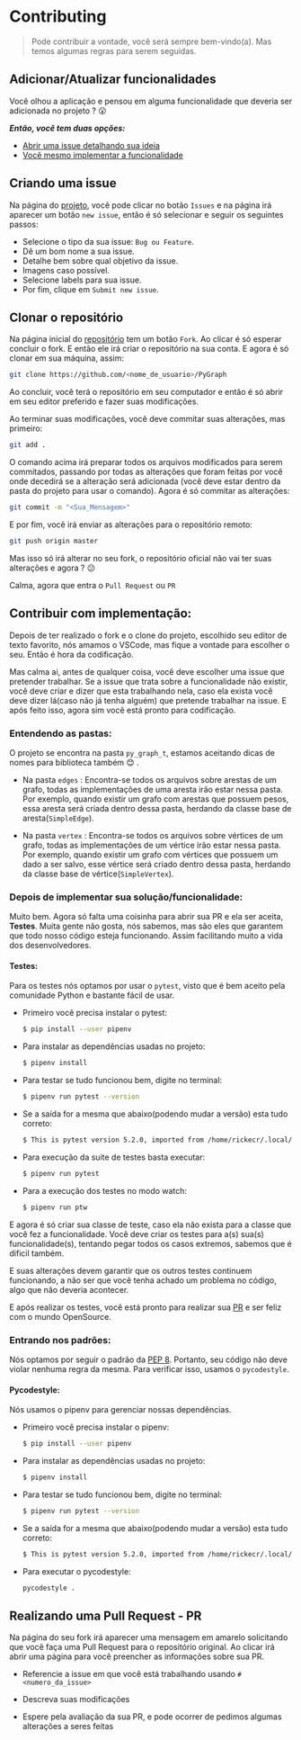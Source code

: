 # Contributing
> Pode contribuir a vontade, você será sempre bem-vindo(a). Mas temos algumas regras para serem seguidas.

## Adicionar/Atualizar funcionalidades

Você olhou a aplicação e pensou em alguma funcionalidade que deveria ser adicionada no projeto ? :open_mouth:

***Então, você tem duas opções:***

- [Abrir uma issue detalhando sua ideia](#criando-uma-issue)
- [Você mesmo implementar a funcionalidade](#contribuir-com-implementação)

## Criando uma issue

Na página do [projeto](https://github.com/Rickecr/PyGraph), você pode clicar no botão `Issues` e na página irá aparecer um botão `new issue`, então é só selecionar e seguir os seguintes passos:

- Selecione o tipo da sua issue: `Bug ou Feature`.
- Dê um bom nome a sua issue.
- Detalhe bem sobre qual objetivo da issue.
- Imagens caso possível.
- Selecione labels para sua issue.
- Por fim, clique em `Submit new issue`.

## Clonar o repositório

Na página inicial do [repositório](https://github.com/Rickecr/PyGraph) tem um botão `Fork`. Ao clicar é só esperar concluir o fork. E então ele irá criar o repositório na sua conta. E agora é só clonar em sua máquina, assim:

```sh
git clone https://github.com/<nome_de_usuario>/PyGraph
```

Ao concluir, você terá o repositório em seu computador e então é só abrir em seu editor preferido e fazer suas modificações.

Ao terminar suas modificações, você deve commitar suas alterações, mas primeiro:

```sh
git add .
```

O comando acima irá preparar todos os arquivos modificados para serem commitados, passando por todas as alterações que foram feitas por você onde decedirá se a alteração será adicionada (você deve estar dentro da pasta do projeto para usar o comando). Agora é só commitar as alterações:

```sh
git commit -m "<Sua_Mensagem>"
```

E por fim, você irá enviar as alterações para o repositório remoto:

```sh
git push origin master
```

Mas isso só irá alterar no seu fork, o repositório oficial não vai ter suas alterações e agora ? :confused:

Calma, agora que entra o `Pull Request` ou `PR`

## Contribuir com implementação:

Depois de ter realizado o fork e o clone do projeto, escolhido seu editor de texto favorito, nós amamos o VSCode, mas fique a vontade para escolher o seu. Então é hora da codificação.

Mas calma ai, antes de qualquer coisa, você deve escolher uma issue que pretender trabalhar. Se a issue que trata sobre a funcionalidade não existir, você deve criar e dizer que esta trabalhando nela, caso ela exista você deve dizer lá(caso não já tenha alguém) que pretende trabalhar na issue. E após feito isso, agora sim você está pronto para codificação.

### Entendendo as pastas:

O projeto se encontra na pasta `py_graph_t`, estamos aceitando dicas de nomes para biblioteca também :blush: .

- Na pasta `edges` : Encontra-se todos os arquivos sobre arestas de um grafo, todas as implementações de uma aresta irão estar nessa pasta. Por exemplo, quando existir um grafo com arestas que possuem pesos, essa aresta será criada dentro dessa pasta, herdando da classe base de aresta(`SimpleEdge`).

- Na pasta `vertex` : Encontra-se todos os arquivos sobre vértices de um grafo, todas as implementações de um vértice irão estar nessa pasta. Por exemplo, quando existir um grafo com vértices que possuem um dado a ser salvo, esse vértice será criado dentro dessa pasta, herdando da classe base de vértice(`SimpleVertex`).

### Depois de implementar sua solução/funcionalidade:

Muito bem. Agora só falta uma coisinha para abrir sua PR e ela ser aceita, **Testes**. Muita gente não gosta, nós sabemos, mas são eles que garantem que todo nosso código esteja funcionando. Assim facilitando muito a vida dos desenvolvedores.

#### Testes:

Para os testes nós optamos por usar o `pytest`, visto que é bem aceito pela comunidade Python e bastante fácil de usar.

- Primeiro você precisa instalar o pytest:

    ~~~bash
    $ pip install --user pipenv
    ~~~
    
- Para instalar as dependências usadas no projeto:

    ~~~bash
    $ pipenv install
    ~~~

- Para testar se tudo funcionou bem, digite no terminal:

    ~~~bash
    $ pipenv run pytest --version
    ~~~

- Se a saída for a mesma que abaixo(podendo mudar a versão) esta tudo correto:

    ~~~bash
    $ This is pytest version 5.2.0, imported from /home/rickecr/.local/lib/python3.6/site-packages/pytest.py
    ~~~

- Para execução da suite de testes basta executar:
   
    ~~~bash
    $ pipenv run pytest
    ~~~
   
- Para a execução dos testes no modo watch:

    ~~~bash
    $ pipenv run ptw
    ~~~
  

E agora é só criar sua classe de teste, caso ela não exista para a classe que você fez a funcionalidade.
Você deve criar os testes para a(s) sua(s) funcionalidade(s), tentando pegar todos os casos extremos, sabemos que é dificil também.

E suas alterações devem garantir que os outros testes continuem funcionando, a não ser que você tenha achado um problema no
código, algo que não deveria acontecer.

E após realizar os testes, você está pronto para realizar sua [PR](https://github.com/Rickecr/PyGraph/blob/master/CONTRIBUTING.md#realizando-uma-pull-request---pr) e ser feliz com o mundo OpenSource.


### Entrando nos padrões:

Nós optamos por seguir o padrão da [PEP 8](https://www.python.org/dev/peps/pep-0008/). Portanto, seu código não deve violar nenhuma regra da mesma. Para verificar isso, usamos o `pycodestyle`.

#### Pycodestyle:

Nós usamos o pipenv para gerenciar nossas dependências.

- Primeiro você precisa instalar o pipenv:

    ~~~bash
    $ pip install --user pipenv
    ~~~
    
- Para instalar as dependências usadas no projeto:

    ~~~bash
    $ pipenv install
    ~~~

- Para testar se tudo funcionou bem, digite no terminal:

    ~~~bash
    $ pipenv run pytest --version
    ~~~

- Se a saída for a mesma que abaixo(podendo mudar a versão) esta tudo correto:

    ~~~bash
    $ This is pytest version 5.2.0, imported from /home/rickecr/.local/lib/python3.6/site-packages/pytest.py
    ~~~

- Para executar o pycodestyle:
    
    ~~~bash
    pycodestyle .
    ~~~

## Realizando uma Pull Request - PR

Na página do seu fork irá aparecer uma mensagem em amarelo solicitando que você faça uma Pull Request para o repositório original. Ao clicar irá abrir uma página para você preencher as informações sobre sua PR.

- Referencie a issue em que você está trabalhando usando `#<numero_da_issue>`

- Descreva suas modificações

- Espere pela avaliação da sua PR, e pode ocorrer de pedimos algumas alterações a seres feitas
